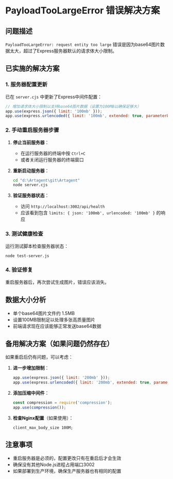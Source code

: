 # PayloadTooLargeError 错误解决方案

## 问题描述
`PayloadTooLargeError: request entity too large` 错误是因为base64图片数据太大，超过了Express服务器默认的请求体大小限制。

## 已实施的解决方案

### 1. 服务器配置更新
已在 `server.cjs` 中更新了Express中间件配置：

```javascript
// 增加请求体大小限制以支持base64图片数据（设置为100MB以确保足够大）
app.use(express.json({ limit: '100mb' }));
app.use(express.urlencoded({ limit: '100mb', extended: true, parameterLimit: 50000 }));
```

### 2. 手动重启服务器步骤

1. **停止当前服务器**：
   - 在运行服务器的终端中按 `Ctrl+C`
   - 或者关闭运行服务器的终端窗口

2. **重新启动服务器**：
   ```bash
   cd "d:\Artagent\git\Artagent"
   node server.cjs
   ```

3. **验证服务器状态**：
   - 访问 `http://localhost:3002/api/health`
   - 应该看到包含 `limits: { json: '100mb', urlencoded: '100mb' }` 的响应

### 3. 测试健康检查
运行测试脚本检查服务器状态：
```bash
node test-server.js
```

### 4. 验证修复
重启服务器后，再次尝试生成图片，错误应该消失。

## 数据大小分析
- 单个base64图片文件约 1.5MB
- 设置100MB限制足以处理多张高质量图片
- 前端请求现在应该能够正常发送base64数据

## 备用解决方案（如果问题仍然存在）

如果重启后仍有问题，可以考虑：

1. **进一步增加限制**：
   ```javascript
   app.use(express.json({ limit: '200mb' }));
   app.use(express.urlencoded({ limit: '200mb', extended: true, parameterLimit: 100000 }));
   ```

2. **添加压缩中间件**：
   ```javascript
   const compression = require('compression');
   app.use(compression());
   ```

3. **检查Nginx配置**（如果使用）：
   ```nginx
   client_max_body_size 100M;
   ```

## 注意事项
- 重启服务器是必须的，配置更改只有在重启后才会生效
- 确保没有其他Node.js进程占用端口3002
- 如果部署到生产环境，确保生产服务器也有相同的配置
